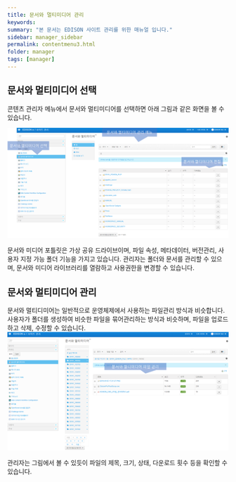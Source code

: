 ```yaml
---
title: 문서와 멀티미디어 관리
keywords:
summary: "본 문서는 EDISON 사이트 관리를 위한 매뉴얼 입니다."
sidebar: manager_sidebar
permalink: contentmenu3.html
folder: manager
tags: [manager]
---
```


## 문서와 멀티미디어 선택
콘텐츠 관리자 메뉴에서 문서와 멀티미디어를 선택하면 아래 그림과 같은 화면을 볼 수 있습니다.<br>

![capture](/images/manager/managercontent/11.png "로그인 화면")<br>

문서와 미디어 포틀릿은 가상 공유 드라이브이며, 파일 속성, 메타데이터, 버전관리, 사용자 지정 가능 폴더 기능을 가지고 있습니다. 관리자는 폴더와 문서를 관리할 수 있으며, 문서와 미디어 라이브러리를 열람하고 사용권한을 변경할 수 있습니다.




## 문서와 멀티미디어 관리
문서와 멀티디미어는 일반적으로 운영체제에서 사용하는 파일관리 방식과 비슷합니다.<br>
사용자가 폴더를 생성하여 비슷한 파일을 묶어관리하는 방식과 비슷하며, 파일을 업로드하고 삭제, 수정할 수 있습니다.
![capture](/images/manager/managercontent/12.png "로그인 화면")<br>

관리자는 그림에서 볼 수 있듯이 파일의 제목, 크기, 상태, 다운로드 횟수 등을 확인할 수 있습니다.<br>
